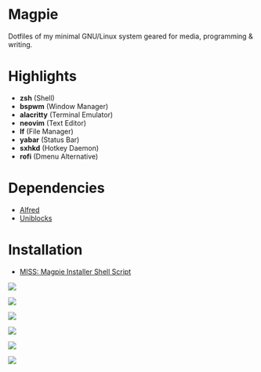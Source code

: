 # Magpie
Dotfiles of my minimal GNU/Linux system geared for media, programming & writing.

# Highlights
   * **zsh** (Shell)
   * **bspwm** (Window Manager)
   * **alacritty** (Terminal Emulator)
   * **neovim** (Text Editor)
   * **lf** (File Manager)
   * **yabar** (Status Bar)
   * **sxhkd** (Hotkey Daemon)
   * **rofi** (Dmenu Alternative)

# Dependencies
   * [Alfred](https://github.com/salman-abedin/alfred)
   * [Uniblocks](https://github.com/salman-abedin/uniblocks)

# Installation
   * [MISS: Magpie Installer Shell Script](https://github.com/salman-abedin/miss)

![](https://cloud.disroot.org/s/YHjELDteXdqYdqn/preview)

![](https://cloud.disroot.org/s/DNQmrBn5B2b56zP/preview)

![](https://cloud.disroot.org/s/QDigqQjTKe42dGa/preview)

![](https://cloud.disroot.org/s/t258xjFrkm5fF9Q/preview)

![](https://cloud.disroot.org/s/oTXoir7gMTFZBfM/preview)

![](https://cloud.disroot.org/s/tBFxaXaL8CWqSQE/preview)

